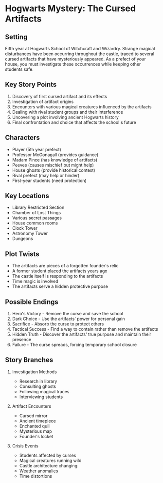 # Hogwarts Mystery: The Cursed Artifacts

## Setting
Fifth year at Hogwarts School of Witchcraft and Wizardry. Strange magical disturbances have been occurring throughout the castle, traced to several cursed artifacts that have mysteriously appeared. As a prefect of your house, you must investigate these occurrences while keeping other students safe.

## Key Story Points
1. Discovery of first cursed artifact and its effects
2. Investigation of artifact origins
3. Encounters with various magical creatures influenced by the artifacts
4. Dealing with rival student groups and their interference
5. Uncovering a plot involving ancient Hogwarts history
6. Final confrontation and choice that affects the school's future

## Characters
- Player (5th year prefect)
- Professor McGonagall (provides guidance)
- Madam Pince (has knowledge of artifacts)
- Peeves (causes mischief but might help)
- House ghosts (provide historical context)
- Rival prefect (may help or hinder)
- First-year students (need protection)

## Key Locations
- Library Restricted Section
- Chamber of Lost Things
- Various secret passages
- House common rooms
- Clock Tower
- Astronomy Tower
- Dungeons

## Plot Twists
- The artifacts are pieces of a forgotten founder's relic
- A former student placed the artifacts years ago
- The castle itself is responding to the artifacts
- Time magic is involved
- The artifacts serve a hidden protective purpose

## Possible Endings
1. Hero's Victory - Remove the curse and save the school
2. Dark Choice - Use the artifacts' power for personal gain
3. Sacrifice - Absorb the curse to protect others
4. Tactical Success - Find a way to contain rather than remove the artifacts
5. Hidden Truth - Discover the artifacts' true purpose and maintain their presence
6. Failure - The curse spreads, forcing temporary school closure

## Story Branches
1. Investigation Methods
   - Research in library
   - Consulting ghosts
   - Following magical traces
   - Interviewing students

2. Artifact Encounters
   - Cursed mirror
   - Ancient timepiece
   - Enchanted quill
   - Mysterious map
   - Founder's locket

3. Crisis Events
   - Students affected by curses
   - Magical creatures running wild
   - Castle architecture changing
   - Weather anomalies
   - Time distortions
